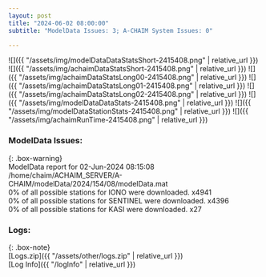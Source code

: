 ```yaml
---
layout: post
title: "2024-06-02 08:00:00"
subtitle: "ModelData Issues: 3; A-CHAIM System Issues: 0"

---
```


![]({{ "/assets/img/modelDataDataStatsShort-2415408.png" | relative_url }})
![]({{ "/assets/img/achaimDataStatsShort-2415408.png" | relative_url }})
![]({{ "/assets/img/achaimDataStatsLong00-2415408.png" | relative_url }})
![]({{ "/assets/img/achaimDataStatsLong01-2415408.png" | relative_url }})
![]({{ "/assets/img/achaimDataStatsLong02-2415408.png" | relative_url }})
![]({{ "/assets/img/modelDataDataStats-2415408.png" | relative_url }})
![]({{ "/assets/img/modelDataStationStats-2415408.png" | relative_url }})
![]({{ "/assets/img/achaimRunTime-2415408.png" | relative_url }})


### ModelData Issues:  
  
{: .box-warning}  
 ModelData report for 02-Jun-2024 08:15:08   
 /home/chaim/ACHAIM_SERVER/A-CHAIM/modelData/2024/154/08/modelData.mat   
 0% of all possible stations for IONO were downloaded. x4941   
 0% of all possible stations for SENTINEL were downloaded. x4396   
 0% of all possible stations for KASI were downloaded. x27   
  


### Logs:  
  
{: .box-note}  
[Logs.zip]({{ "/assets/other/logs.zip" | relative_url }})  
[Log Info]({{ "/logInfo" | relative_url }})  
